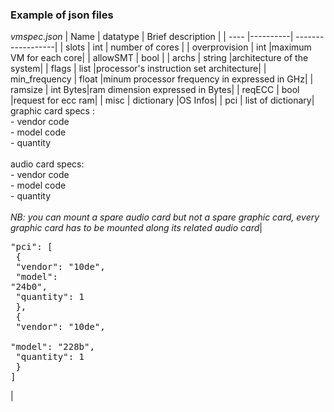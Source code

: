 ### Example of json files

*vmspec.json*
| Name | datatype | Brief description | 
| ---- |----------| ------------------|
| slots | int | number of cores |
| overprovision | int |maximum VM for each core|
| allowSMT | bool |
| archs | string |architecture of the system|
| flags | list |processor's instruction set architecture|
| min_frequency | float |minum processor frequency in expressed in GHz|
| ramsize | int Bytes|ram dimension expressed in Bytes|
| reqECC | bool |request for ecc ram|
| misc | dictionary |OS Infos|
| pci | list of dictionary| graphic card specs :<br>- vendor code <br> - model code <br> - quantity <br><br> audio card specs: <br>- vendor code <br> - model code <br> - quantity <br><br> *NB: you can mount a spare audio card but not a spare graphic card, every graphic card has to be mounted along its related audio card*|   <pre lang=json>"pci": [<br>    {<br>        "vendor": "10de", <br>        "model": "24b0", <br>        "quantity": 1 <br>    },<br>    { <br>        "vendor": "10de",<br>        "model": "228b", <br>        "quantity": 1<br>    }<br>]</pre>|
